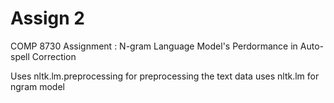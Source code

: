 # Assign 2

COMP 8730 Assignment : N-gram Language Model's Perdormance in Auto-spell Correction

Uses nltk.lm.preprocessing for preprocessing the text data
uses nltk.lm for ngram model
 
